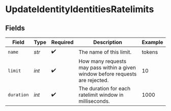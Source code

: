 # UpdateIdentityIdentitiesRatelimits


## Fields

| Field                                                                          | Type                                                                           | Required                                                                       | Description                                                                    | Example                                                                        |
| ------------------------------------------------------------------------------ | ------------------------------------------------------------------------------ | ------------------------------------------------------------------------------ | ------------------------------------------------------------------------------ | ------------------------------------------------------------------------------ |
| `name`                                                                         | *str*                                                                          | :heavy_check_mark:                                                             | The name of this limit.                                                        | tokens                                                                         |
| `limit`                                                                        | *int*                                                                          | :heavy_check_mark:                                                             | How many requests may pass within a given window before requests are rejected. | 10                                                                             |
| `duration`                                                                     | *int*                                                                          | :heavy_check_mark:                                                             | The duration for each ratelimit window in milliseconds.                        | 1000                                                                           |